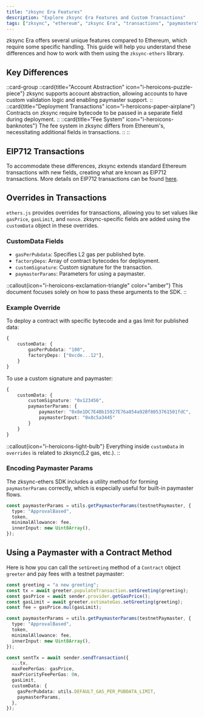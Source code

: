 ```yaml
---
title: "zksync Era Features"
description: "Explore zksync Era Features and Custom Transactions"
tags: ["zksync", "ethereum", "zksync Era", "transactions", "paymasters"]
---
```


zksync Era offers several unique features compared to Ethereum, which require some specific handling. This guide will
help you understand these differences and how to work with them using the `zksync-ethers` library.

## Key Differences

::card-group
::card{title="Account Abstraction" icon="i-heroicons-puzzle-piece"}
zksync supports account abstraction, allowing accounts to have custom validation logic and enabling paymaster support.
::
::card{title="Deployment Transactions" icon="i-heroicons-paper-airplane"}
Contracts on zksync require bytecode to be passed in a separate field during deployment.
::
::card{title="Fee System" icon="i-heroicons-banknotes"}
The fee system in zksync differs from Ethereum's, necessitating additional fields in transactions.
::
::

## EIP712 Transactions

To accommodate these differences, zksync extends standard Ethereum transactions with new fields, creating what are known
as EIP712 transactions. More details on EIP712 transactions can be found [here](https://docs.zksync.io/zk-stack/concepts/transaction-lifecycle#eip-712-0x71).

## Overrides in Transactions

`ethers.js` provides overrides for transactions, allowing you to set values like `gasPrice`, `gasLimit`, and `nonce`.
zksync-specific fields are added using the `customData` object in these overrides.

### CustomData Fields

- `gasPerPubdata`: Specifies L2 gas per published byte.
- `factoryDeps`: Array of contract bytecodes for deployment.
- `customSignature`: Custom signature for the transaction.
- `paymasterParams`: Parameters for using a paymaster.

::callout{icon="i-heroicons-exclamation-triangle" color="amber"}
This document focuses solely on how to pass these arguments to the SDK.
::

### Example Override

To deploy a contract with specific bytecode and a gas limit for published data:

```typescript
{
    customData: {
        gasPerPubdata: "100",
        factoryDeps: ["0xcde...12"],
    }
}
```

To use a custom signature and paymaster:

```typescript
{
    customData: {
        customSignature: "0x123456",
        paymasterParams: {
            paymaster: "0x8e1DC7E4Bb15927E76a854a92Bf8053761501fdC",
            paymasterInput: "0x8c5a3445"
        }
    }
}
```

::callout{icon="i-heroicons-light-bulb"}
Everything inside `customData` in `overrides` is related to zksync(L2 gas, etc.).
::

### Encoding Paymaster Params

The zksync-ethers SDK includes a utility method for forming `paymasterParams` correctly, which is especially useful for
built-in paymaster flows.

```typescript
const paymasterParams = utils.getPaymasterParams(testnetPaymaster, {
  type: "ApprovalBased",
  token,
  minimalAllowance: fee,
  innerInput: new Uint8Array(),
});
```

## Using a Paymaster with a Contract Method

Here is how you can call the `setGreeting` method of a `Contract` object `greeter` and pay fees with a testnet paymaster:

```typescript
const greeting = "a new greeting";
const tx = await greeter.populateTransaction.setGreeting(greeting);
const gasPrice = await sender.provider.getGasPrice();
const gasLimit = await greeter.estimateGas.setGreeting(greeting);
const fee = gasPrice.mul(gasLimit);

const paymasterParams = utils.getPaymasterParams(testnetPaymaster, {
  type: "ApprovalBased",
  token,
  minimalAllowance: fee,
  innerInput: new Uint8Array(),
});

const sentTx = await sender.sendTransaction({
  ...tx,
  maxFeePerGas: gasPrice,
  maxPriorityFeePerGas: 0n,
  gasLimit,
  customData: {
    gasPerPubdata: utils.DEFAULT_GAS_PER_PUBDATA_LIMIT,
    paymasterParams,
  },
});
```
